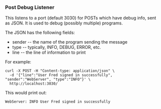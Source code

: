 ### Post Debug Listener

This listens to a port (default 3030) for POSTs which have debug info,
sent as JSON. It is used to debug (possibly multiple) programs.

The JSON has the following fields:

* sender -- the name of the program sending the message
* type -- typically, INFO, DEBUG, ERROR, etc.
* line -- the line of information to print

For example:

    curl -X POST -H "Content-type: application/json" \
      -d '{"line":"User Fred signed in successfully", "sender":"WebServer", "type":"INFO"}' \
      http://localhost:3030/ 

This would print out:

    WebServer: INFO User Fred signed in successfully

